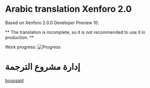 # Arabic translation Xenforo 2.0
Based on Xenforo 2.0.0 Developer Preview 10.

** The translation is incomplete, so it is not recommended to use it in production. **

Work progress: ![Progress](http://progressed.io/bar/80)

إدارة مشروع الترجمة
==============


<a href="https://github.com/boussaid">boussaid</a>
